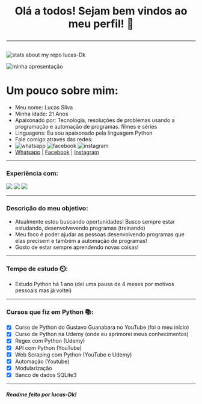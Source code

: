 <h1 align="center"
    <p>
Olá a todos! Sejam bem vindos ao meu perfil! 👋
   </p><hr>
</h1>

![stats about my repo lucas-Dk](https://github-readme-stats.vercel.app/api?username=lucas-Dk&show_icons=true&theme=radical)

![minha apresentação](https://img.shields.io/static/v1?label=SOBRE-MIM&message=GITHUB&color=<COLOR>&style=<STYLE>&logo=<LOGO>)

# Um pouco sobre mim:
- Meu nome: Lucas Silva
- Minha idade: 21 Anos
- Apaixonado por: Tecnologia, resoluções de problemas usando a programação e automação de programas. filmes e séries
- Linguagens: Eu sou apaixonado pela linguagem Python
- Fale comigo através das redes:
- ![whatsapp](https://img.shields.io/badge/WhatsApp-25D366?style=for-the-badge&logo=whatsapp&logoColor=white) ![facebook](https://img.shields.io/badge/Facebook-1877F2?style=for-the-badge&logo=facebook&logoColor=white) ![instagram](https://img.shields.io/badge/Instagram-E4405F?style=for-the-badge&logo=instagram&logoColor=white)
- [Whatsapp](https://wa.me/5531986802198) |   [Facebook](https://www.facebook.com/Walker.Lxrd/) |    [Instagram](https://www.instagram.com/lbss_x/)
<hr>

### Experiência com:

![](https://img.shields.io/badge/GitHub-100000?style=for-the-badge&logo=github&logoColor=white) ![](https://img.shields.io/badge/Python-000000?style=for-the-badge&logo=python&logoColor=white) ![](https://img.shields.io/badge/Selenium-43B02A?style=for-the-badge&logo=Selenium&logoColor=white)
<hr>

### Descrição do meu objetivo:
- Atualmente estou buscando oportunidades! Busco sempre estar estudando, desenvolvevendo programas (treinando)
- Meu foco é poder ajudar as pessoas desenvolvendo programas que elas precisem e também a automação de programas!
- Gosto de estar sempre aprendendo novas coisas!
<hr>

### Tempo de estudo ⏲️:
- Estudo Python há 1 ano (dei uma pausa de 4 meses por motivos pessoais mas já voltei)
<hr>

### Cursos que fiz em Python 📚:

- [x] Curso de Python do Gustavo Guanabara no YouTube (foi o meu início)
- [x] Curso de Python na Udemy (onde eu aprimorei meus conhecimentos)
- [x] Regex com Python (Udemy)
- [x] API com Python (YouTube)
- [x] Web Scraping com Python (YouTube e Udemy)
- [x] Automação (Youtube)
- [x] Modularização
- [x] Banco de dados SQLite3

<hr>

##### Readme feito por lucas-Dk!
